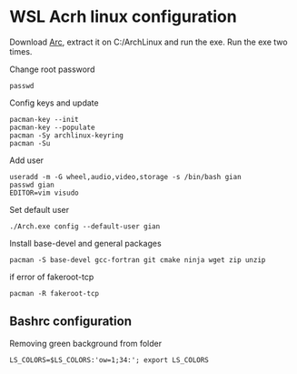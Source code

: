 # WSL Acrh linux configuration
Download [Arc](https://github.com/yuk7/ArchWSL), extract it on C:/ArchLinux and run the exe. Run the exe two times.

Change root password
```
passwd
```

Config keys and update
```
pacman-key --init
pacman-key --populate
pacman -Sy archlinux-keyring
pacman -Su
```

Add user
```
useradd -m -G wheel,audio,video,storage -s /bin/bash gian
passwd gian
EDITOR=vim visudo
```

Set default user
```
./Arch.exe config --default-user gian
```

Install base-devel and general packages
```
pacman -S base-devel gcc-fortran git cmake ninja wget zip unzip
```
if error of fakeroot-tcp
```
pacman -R fakeroot-tcp
```


## Bashrc configuration
Removing green background from folder
```
LS_COLORS=$LS_COLORS:'ow=1;34:'; export LS_COLORS
